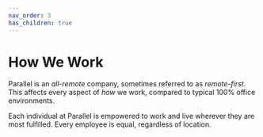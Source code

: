 ```yaml
---
nav_order: 3
has_children: true
---
```

# How We Work
Parallel is an _all-remote_ company, sometimes referred to as _remote-first_.  This affects every aspect of _how_ we work, compared to typical 100% office environments.

Each individual at Parallel is empowered to work and live wherever they are most fulfilled.  Every employee is equal, regardless of location.
